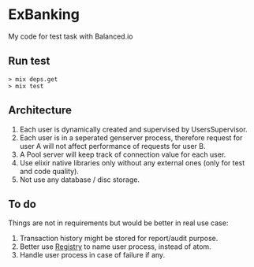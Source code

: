 # ExBanking

My code for test task with Balanced.io

## Run test

```
> mix deps.get
> mix test
```

## Architecture

1. Each user is dynamically created and supervised by UsersSupervisor.
2. Each user is in a seperated genserver process, therefore request for user A will not affect performance of requests for user B.
3. A Pool server will keep track of connection value for each user.
4. Use elixir native libraries only without any external ones (only for test and code quality).
5. Not use any database / disc storage.

## To do

Things are not in requirements but would be better in real use case:

1. Transaction history might be stored for report/audit purpose.
2. Better use [Registry](https://hexdocs.pm/elixir/Registry.html) to name user process, instead of atom.
3. Handle user process in case of failure if any.